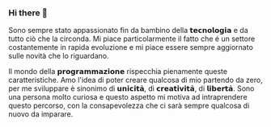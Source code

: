 ### Hi there 👋


Sono sempre stato appassionato fin da bambino della 𝘁𝗲𝗰𝗻𝗼𝗹𝗼𝗴𝗶𝗮 e da tutto ciò che la circonda.
Mi piace particolarmente il fatto che é un settore costantemente in rapida evoluzione e mi piace essere sempre aggiornato sulle novità che lo riguardano.

Il mondo della 𝗽𝗿𝗼𝗴𝗿𝗮𝗺𝗺𝗮𝘇𝗶𝗼𝗻𝗲 rispecchia pienamente queste caratteristiche.
Amo l'idea di poter creare qualcosa di mio partendo da zero, per me sviluppare è
sinonimo di 𝘂𝗻𝗶𝗰𝗶𝘁𝗮̀, di 𝗰𝗿𝗲𝗮𝘁𝗶𝘃𝗶𝘁𝗮̀, di 𝗹𝗶𝗯𝗲𝗿𝘁𝗮̀.
Sono una persona molto curiosa e questo aspetto mi motiva ad intraprendere questo percorso, con la consapevolezza che ci sarà sempre qualcosa di nuovo da imparare.



